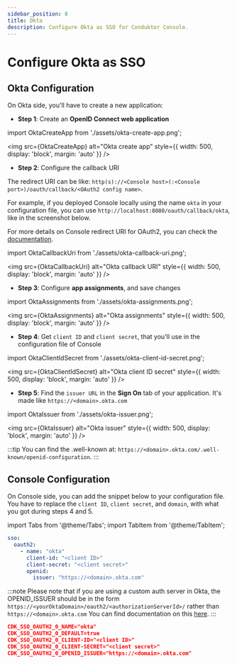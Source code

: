 ```yaml
---
sidebar_position: 8
title: Okta
description: Configure Okta as SSO for Conduktor Console.
---
```


# Configure Okta as SSO

## Okta Configuration

On Okta side, you'll have to create a new application:

- **Step 1**: Create an **OpenID Connect web application**

import OktaCreateApp from './assets/okta-create-app.png';

<img src={OktaCreateApp} alt="Okta create app" style={{ width: 500, display: 'block', margin: 'auto' }} />

- **Step 2**: Configure the callback URI

The redirect URI can be like: `http(s)://<Console host>(:<Console port>)/oauth/callback/<OAuth2 config name>`. 

For example, if you deployed Console locally using the name `okta` in your configuration file, you can use `http://localhost:8080/oauth/callback/okta`, like in the screenshot below.

For more details on Console redirect URI for OAuth2, you can check the [documentation](/platform/get-started/configuration/user-authentication/SSO/generic-oauth2/#more-details-on-console-external-url).

import OktaCallbackUri from './assets/okta-callback-uri.png';

<img src={OktaCallbackUri} alt="Okta callback URI" style={{ width: 500, display: 'block', margin: 'auto' }} />

- **Step 3**: Configure **app assignments**, and save changes 

import OktaAssignments from './assets/okta-assignments.png';

<img src={OktaAssignments} alt="Okta assignments" style={{ width: 500, display: 'block', margin: 'auto' }} />

- **Step 4**: Get `client ID` and `client secret`, that you'll use in the configuration file of Console

import OktaClientIdSecret from './assets/okta-client-id-secret.png';

<img src={OktaClientIdSecret} alt="Okta client ID secret" style={{ width: 500, display: 'block', margin: 'auto' }} />

- **Step 5**: Find the `issuer URL` in the **Sign On** tab of your application. It's made like `https://<domain>.okta.com`

import OktaIssuer from './assets/okta-issuer.png';

<img src={OktaIssuer} alt="Okta issuer" style={{ width: 500, display: 'block', margin: 'auto' }} />

:::tip
You can find the .well-known at: `https://<domain>.okta.com/.well-known/openid-configuration`.
:::

## Console Configuration

On Console side, you can add the snippet below to your configuration file. You have to replace the `client ID`, `client secret`, and `domain`, with what you got during steps 4 and 5.

import Tabs from '@theme/Tabs'; import TabItem from '@theme/TabItem';

<Tabs>
<TabItem value="YAML  File" label="YAML File">

```yaml title="platform-config.yaml"
sso:
  oauth2:
    - name: "okta"
      client-id: "<client ID>"
      client-secret: "<client secret>"
      openid:
        issuer: "https://<domain>.okta.com"
```
:::note
Please note that if you are using a custom auth server in Okta, the OPENID_ISSUER should be in the form `https://<yourOktaDomain>/oauth2/<authorizationServerId>/` rather than `https://<domain>.okta.com`
You can find documentation on this [here](https://developer.okta.com/docs/guides/customize-tokens-returned-from-okta/main/).
:::

</TabItem>
<TabItem value="Environment Variables" label="Environment Variables">

```json title=".env"
CDK_SSO_OAUTH2_0_NAME="okta"
CDK_SSO_OAUTH2_0_DEFAULT=true
CDK_SSO_OAUTH2_0_CLIENT-ID="<client ID>"
CDK_SSO_OAUTH2_0_CLIENT-SECRET="<client secret>"
CDK_SSO_OAUTH2_0_OPENID_ISSUER="https://<domain>.okta.com"
```

</TabItem>
</Tabs>
